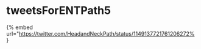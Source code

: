 # tweetsForENTPath5

{% embed url="https://twitter.com/HeadandNeckPath/status/1149137721761206272% }

